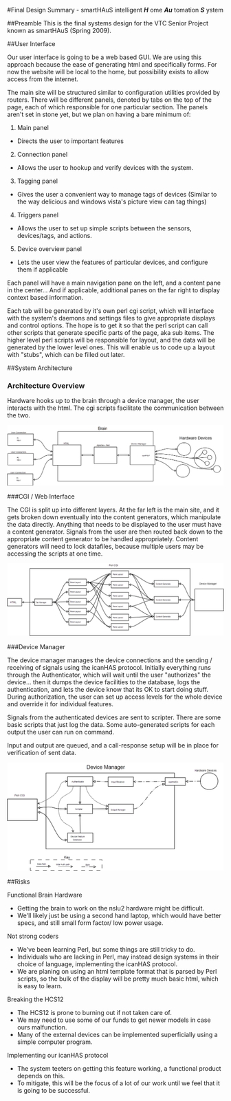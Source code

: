 #Final Design Summary - smartHAuS
intelligent **_H_** ome **_Au_** tomation **_S_** ystem


##Preamble
This is the final systems design for the VTC Senior Project known as smartHAuS (Spring 2009).


##User Interface

Our user interface is going to be a web based GUI. We are using this approach because the ease of generating html and specifically forms. For now the website will be local to the home, but possibility exists to allow access from the internet. 

The main site will be structured similar to configuration utilities provided by routers. There will be different panels, denoted by tabs on the top of the page, each of which responsible for one particular section. The panels aren't set in stone yet, but we plan on having a bare minimum of: 

 1. Main panel 
  - Directs the user to important features 
 2. Connection panel 
  - Allows the user to hookup and verify devices with the system. 
 3. Tagging panel 
  - Gives the user a convenient way to manage tags of devices 
   (Similar to the way delicious and windows vista's picture view can tag things) 
 4. Triggers panel 
  - Allows the user to set up simple scripts between the sensors, devices/tags, and actions. 
 5. Device overview panel 
  - Lets the user view the features of particular devices, and configure them if applicable 
	
Each panel will have a main navigation pane on the left, and a content pane in the center... And if applicable, additional panes on the far right to display context based information. 
   
Each tab will be generated by it's own perl cgi script, which will interface with the system's daemons and settings files to give appropriate displays and control options. The hope is to get it so that the perl script can call other scripts that generate specific parts of the page, aka sub items. The higher level perl scripts will be responsible for layout, and the data will be generated by the lower level ones. This will enable us to code up a layout with "stubs", which can be filled out later. 


##System Architecture


### Architecture Overview
Hardware hooks up to the brain through a device manager, the user interacts with the html. The cgi scripts facilitate the communication between the two.

![alt text][sysarchitecture]

[sysarchitecture]: ./images/system-architecture.png "System Architecture"


###CGI / Web Interface

The CGI is split up into different layers. At the far left is the main site, and it gets broken down eventually into the content generators, which manipulate the data directly. Anything that needs to be displayed to the user must have a content generator. Signals from the user are then routed back down to the appropriate content generator to be handled appropriately. Content generators will need to lock datafiles, because multiple users may be accessing the scripts at one time.

![alt text][cgiconfig]

[cgiconfig]: ./images/cgi-system.png "CGI configuration"


###Device Manager

The device manager manages the device connections and the sending / receiving of signals using the icanHAS protocol. Initially everything runs through the Authenticator, which will wait until the user "authorizes" the device... then it dumps the device facilities to the database, logs the authentication, and lets the device know that its OK to start doing stuff. During authorization, the user can set up access levels for the whole device and override it for individual features. 

Signals from the authenticated devices are sent to scripter. There are some basic scripts that just log the data. Some auto-generated scripts for each output the user can run on command.  

Input and output are queued, and a call-response setup will be in place for verification of sent data. 

![alt text][devicemang]

[devicemang]: ./images/devicemang.png "Device Management Flow"


##Risks 

Functional Brain Hardware 

  - Getting the brain to work on the nslu2 hardware might be difficult. 
  - We'll likely just be using a second hand laptop, which would have better specs, and still small form factor/ low power usage. 

Not strong coders 

  - We've been learning Perl, but some things are still tricky to do. 
  - Individuals who are lacking in Perl, may instead design systems in their choice of language, implementing the icanHAS protocol. 
  - We are planing on using an html template format that is parsed by Perl scripts, so the bulk of the display will be pretty much basic html, which is easy to learn. 
	
Breaking the HCS12 

  - The HCS12 is prone to burning out if not taken care of. 
  - We may need to use some of our funds to get newer models in case ours malfunction. 
  - Many of the external devices can be implemented superficially using a simple computer program. 
	
Implementing our icanHAS protocol 

  - The system teeters on getting this feature working, a functional product depends on this. 
  - To mitigate, this will be the focus of a lot of our work until we feel that it is going to be successful.
